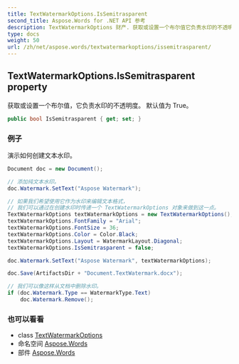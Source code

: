 ```yaml
---
title: TextWatermarkOptions.IsSemitrasparent
second_title: Aspose.Words for .NET API 参考
description: TextWatermarkOptions 财产. 获取或设置一个布尔值它负责水印的不透明度 默认值为 True
type: docs
weight: 50
url: /zh/net/aspose.words/textwatermarkoptions/issemitrasparent/
---
```

## TextWatermarkOptions.IsSemitrasparent property

获取或设置一个布尔值，它负责水印的不透明度。 默认值为 True。

```csharp
public bool IsSemitrasparent { get; set; }
```

### 例子

演示如何创建文本水印。

```csharp
Document doc = new Document();

// 添加纯文本水印。
doc.Watermark.SetText("Aspose Watermark");

// 如果我们希望使用它作为水印来编辑文本格式，
// 我们可以通过在创建水印时传递一个 TextWatermarkOptions 对象来做到这一点。
TextWatermarkOptions textWatermarkOptions = new TextWatermarkOptions();
textWatermarkOptions.FontFamily = "Arial";
textWatermarkOptions.FontSize = 36;
textWatermarkOptions.Color = Color.Black;
textWatermarkOptions.Layout = WatermarkLayout.Diagonal;
textWatermarkOptions.IsSemitrasparent = false;

doc.Watermark.SetText("Aspose Watermark", textWatermarkOptions);

doc.Save(ArtifactsDir + "Document.TextWatermark.docx");

// 我们可以像这样从文档中删除水印。
if (doc.Watermark.Type == WatermarkType.Text)
    doc.Watermark.Remove();
```

### 也可以看看

* class [TextWatermarkOptions](../)
* 命名空间 [Aspose.Words](../../textwatermarkoptions/)
* 部件 [Aspose.Words](../../../)


